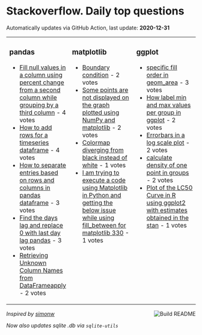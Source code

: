 # Stackoverflow. Daily top questions 

Automatically updates via GitHub Action, last update: **<!-- date starts -->2020-12-31<!-- date ends -->**


<table><tr><td valign="top" width="33%">

### pandas
<!-- pandas starts -->
* [Fill null values in a column using percent change from a second column while grouping by a third column](https://stackoverflow.com/questions/65515347/fill-null-values-in-a-column-using-percent-change-from-a-second-column-while-gro) - 4 votes
* [How to add rows for a timeseries dataframe](https://stackoverflow.com/questions/65516535/how-to-add-rows-for-a-timeseries-dataframe) - 4 votes
* [How to separate entries based on rows and columns in pandas dataframe](https://stackoverflow.com/questions/65525023/how-to-separate-entries-based-on-rows-and-columns-in-pandas-dataframe) - 3 votes
* [Find the days lag and replace 0 with last day lag pandas](https://stackoverflow.com/questions/65517384/find-the-days-lag-and-replace-0-with-last-day-lag-pandas) - 3 votes
* [Retrieving Unknown Column Names from DataFrameapply](https://stackoverflow.com/questions/65516973/retrieving-unknown-column-names-from-dataframe-apply) - 2 votes
<!-- pandas ends -->
</td><td valign="top" width="34%">


### matplotlib
<!-- matplotlib starts -->
* [Boundary condition](https://stackoverflow.com/questions/65517708/boundary-condition) - 2 votes
* [Some points are not displayed on the graph plotted using NumPy and matplotlib](https://stackoverflow.com/questions/65515721/some-points-are-not-displayed-on-the-graph-plotted-using-numpy-and-matplotlib) - 2 votes
* [Colormap diverging from black instead of white](https://stackoverflow.com/questions/65523844/colormap-diverging-from-black-instead-of-white) - 1 votes
* [I am trying to execute a code using Matplotlib in Python and getting the below issue while using fill_between for matplotlib 330](https://stackoverflow.com/questions/65518623/i-am-trying-to-execute-a-code-using-matplotlib-in-python-and-getting-the-below-i) - 1 votes
<!-- matplotlib ends -->
</td><td valign="top" width="34%">


### ggplot
<!-- ggplot2 starts -->
* [specific fill order in geom_area](https://stackoverflow.com/questions/65523826/specific-fill-order-in-geom-area) - 3 votes
* [How label min and max values per group in ggplot](https://stackoverflow.com/questions/65519449/how-label-min-and-max-values-per-group-in-ggplot) - 2 votes
* [Errorbars in a log scale plot](https://stackoverflow.com/questions/65525087/errorbars-in-a-log-scale-plot) - 2 votes
* [calculate density of one point in groups](https://stackoverflow.com/questions/65515063/calculate-density-of-one-point-in-groups) - 2 votes
* [Plot of the LC50 Curve in R using ggplot2 with estimates obtained in the stan](https://stackoverflow.com/questions/65521648/plot-of-the-lc50-curve-in-r-using-ggplot2-with-estimates-obtained-in-the-stan) - 1 votes
<!-- ggplot2 ends -->
</td></tr></table>

<a href="https://github.com/hp0404/hp0404/actions"><img src="https://github.com/hp0404/hp0404/workflows/Build%20README/badge.svg" align="right" alt="Build README"></a> <p>*Inspired by  [simonw](https://github.com/simonw/simonw)*</p> <p> *Now also updates sqlite .db via `sqlite-utils`* </p>
